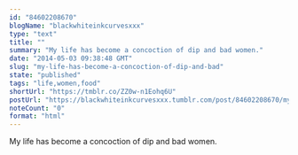 ```yaml
---
id: "84602208670"
blogName: "blackwhiteinkcurvesxxx"
type: "text"
title: ""
summary: "My life has become a concoction of dip and bad women."
date: "2014-05-03 09:38:48 GMT"
slug: "my-life-has-become-a-concoction-of-dip-and-bad"
state: "published"
tags: "life,women,food"
shortUrl: "https://tmblr.co/ZZ0w-n1Eohq6U"
postUrl: "https://blackwhiteinkcurvesxxx.tumblr.com/post/84602208670/my-life-has-become-a-concoction-of-dip-and-bad"
noteCount: "0"
format: "html"
---
```


My life has become a concoction of dip and bad women.